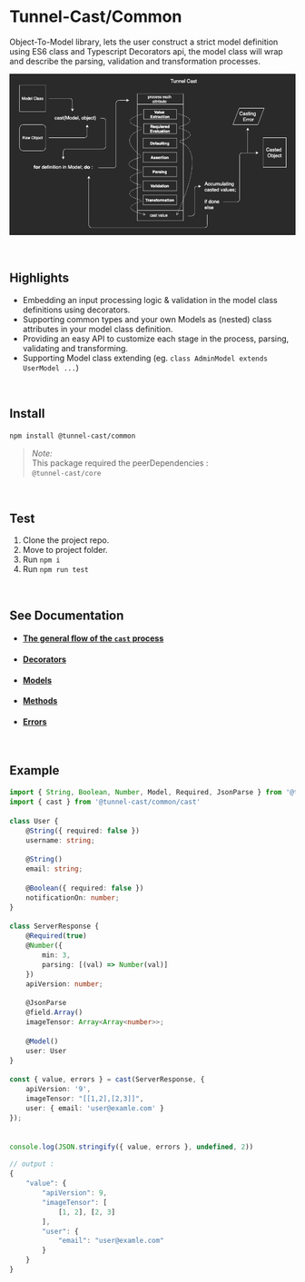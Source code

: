 
# Tunnel-Cast/Common

Object-To-Model library, lets the user construct a strict model definition using ES6 class and Typescript Decorators api, the model class will wrap and describe the parsing, validation and transformation processes.

![casting process](/packages/common/docs/casting-process-lean.png)

<br>

## Highlights
 * Embedding an input processing logic & validation in the model class definitions using decorators. 
 * Supporting common types and your own Models as (nested) class attributes in your model class definition.
 * Providing an easy API to customize each stage in the process, parsing, validating and transforming.
 * Supporting Model class extending (eg. `class AdminModel extends UserModel ...`)

<br>

## Install

```sh
npm install @tunnel-cast/common
```
> *Note:* <br>
> This package required the peerDependencies : <br>
> `@tunnel-cast/core`  


<br>

## Test

1. Clone the project repo.
2. Move to project folder.
3. Run `npm i`
4. Run `npm run test`

<br>



## See Documentation

* #### [The general flow of the `cast` process](/packages/common/docs/general-flow.md) 

* #### [Decorators](/packages/common/docs/api-documentation/decorators.md)

* #### [Models](/packages/common/docs/api-documentation/models.md)

* #### [Methods](/packages/common/docs/api-documentation/methods.md)

* #### [Errors](/packages/common/docs/api-documentation/errors.md)

<br>



## Example

```ts
import { String, Boolean, Number, Model, Required, JsonParse } from '@tunnel-cast/common'
import { cast } from '@tunnel-cast/common/cast'

class User {
    @String({ required: false })
    username: string;

    @String()
    email: string;

    @Boolean({ required: false })
    notificationOn: number;
}

class ServerResponse {
    @Required(true)
    @Number({ 
        min: 3,
        parsing: [(val) => Number(val)]
    })
    apiVersion: number;

    @JsonParse
    @field.Array()
    imageTensor: Array<Array<number>>;

    @Model()
    user: User
}

const { value, errors } = cast(ServerResponse, { 
    apiVersion: '9', 
    imageTensor: "[[1,2],[2,3]]", 
    user: { email: 'user@examle.com' } 
}); 


console.log(JSON.stringify({ value, errors }, undefined, 2))
```

```ts
// output :
{
    "value": {
        "apiVersion": 9,
        "imageTensor": [
            [1, 2], [2, 3]
        ],
        "user": {
            "email": "user@examle.com"
        }
    }
}
```

<br>




